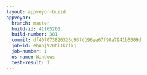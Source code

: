 ```yaml
---
layout: appveyor-build
appveyor:
  branch: master
  build-id: 41165260
  build-number: 381
  commit: df407073826326c937d196ee67f90a7941b5009d
  job-id: ehnnj920hl1krlkj
  job-number: 1
  os-name: Windows
  test-result: 1
---
```

